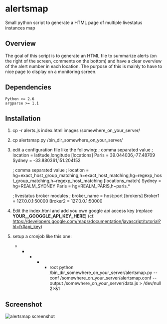 alertsmap
=========

Small python script to generate a HTML page of multiple livestatus instances map

Overview
------------

The goal of this script is to generate an HTML file to summarize alerts (on the right of the screen, comments on the bottom) and have a clear overview of the alert number in each location.
The purpose of this is mainly to have to nice page to display on a monitoring screen.

Dependencies
------------

	Python >= 2.6
	argparse >= 1.1


Installation
------------

1. cp -r alerts.js index.html images /somewhere_on_your_server/
2. cp alertsmap.py /bin_dir_somewhere_on_your_server/
3. edit a configuration file like the following:
	; comma separated value
	; location = latitude,longitude
	[locations] 
	Paris = 39.044036,-77.48709
	Sydney = -33.880361,151.204152

	; comma separated value
	; location = hg=exact_host_group_matching,h=exact_host_matching,hg~regexp_host_group_matching,h~regexp_host_matching
	[locations_match]
	Sydney = hg=REALM_SYDNEY
	Paris = hg=REALM_PARIS,h~paris.*

	; livestatus broker modules
	; broker_name = host:port
	[brokers]
	Broker1 = 127.0.0.1:50000
	Broker2 = 127.0.0.1:50000
4. Edit the index.html and add you own google api access key (replace __YOUR__GOOGGLE_API_KEY_HERE__) (cf. https://developers.google.com/maps/documentation/javascript/tutorial?hl=fr#api_key)
5. setup a cronjob like this one:
	* * * * * root python /bin_dir_somewhere_on_your_server/alertsmap.py --conf /somewhere_on_your_server/alertsmap.conf --output /somewhere_on_your_server/data.js > /dev/null 2>&1


Screenshot
----------

![alertsmap screenshot](https://raw.github.com/darkweaver87/alertsmap/master/docs/screenshot.png)
